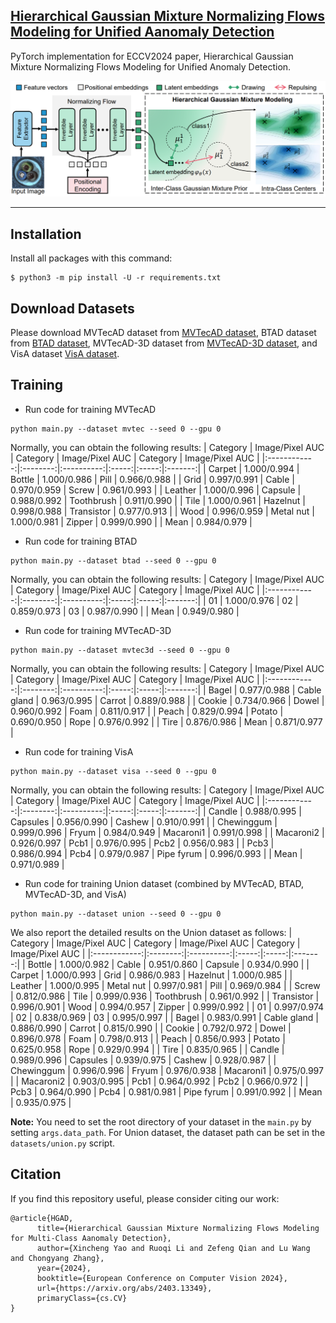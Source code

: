 ## [Hierarchical Gaussian Mixture Normalizing Flows Modeling for Unified Aanomaly Detection](https://arxiv.org/abs/2403.13349)

PyTorch implementation for ECCV2024 paper, Hierarchical Gaussian Mixture Normalizing Flows Modeling for Unified Anomaly Detection.

<img src="./HGAD-framework.png" width="800">

---

## Installation
Install all packages with this command:
```
$ python3 -m pip install -U -r requirements.txt
```

## Download Datasets
Please download MVTecAD dataset from [MVTecAD dataset](https://www.mvtec.com/de/unternehmen/forschung/datasets/mvtec-ad/), BTAD dataset from [BTAD dataset](http://avires.dimi.uniud.it/papers/btad/btad.zip), MVTecAD-3D dataset from [MVTecAD-3D dataset](https://www.mvtec.com/company/research/datasets/mvtec-3d-ad), and VisA dataset [VisA dataset](https://amazon-visual-anomaly.s3.us-west-2.amazonaws.com/VisA_20220922.tar).


## Training
- Run code for training MVTecAD
```
python main.py --dataset mvtec --seed 0 --gpu 0
```

Normally, you can obtain the following results:
| Category | Image/Pixel AUC | Category | Image/Pixel AUC | Category | Image/Pixel AUC |
|:------------:|:--------:|:----------:|:-----:|:-----:|:-------:|
| Carpet | 1.000/0.994 | Bottle | 1.000/0.986 | Pill | 0.966/0.988 |
| Grid | 0.997/0.991 | Cable | 0.970/0.959 | Screw | 0.961/0.993 |
| Leather | 1.000/0.996 | Capsule | 0.988/0.992 | Toothbrush | 0.911/0.990 |
| Tile | 1.000/0.961 | Hazelnut | 0.998/0.988 | Transistor | 0.977/0.913 |
| Wood | 0.996/0.959 | Metal nut | 1.000/0.981 | Zipper | 0.999/0.990 |
| Mean | 0.984/0.979 | 

- Run code for training BTAD
```
python main.py --dataset btad --seed 0 --gpu 0
```

Normally, you can obtain the following results:
| Category | Image/Pixel AUC | Category | Image/Pixel AUC | Category | Image/Pixel AUC |
|:------------:|:--------:|:----------:|:-----:|:-----:|:-------:|
| 01 | 1.000/0.976 | 02 | 0.859/0.973 | 03 | 0.987/0.990 |
| Mean | 0.949/0.980 | 

- Run code for training MVTecAD-3D
```
python main.py --dataset mvtec3d --seed 0 --gpu 0
```

Normally, you can obtain the following results:
| Category | Image/Pixel AUC | Category | Image/Pixel AUC | Category | Image/Pixel AUC |
|:------------:|:--------:|:----------:|:-----:|:-----:|:-------:|
| Bagel | 0.977/0.988 | Cable gland | 0.963/0.995 | Carrot | 0.889/0.988 |
| Cookie | 0.734/0.966 | Dowel | 0.960/0.992 | Foam | 0.811/0.917 |
| Peach | 0.829/0.994 | Potato | 0.690/0.950 | Rope | 0.976/0.992 |
| Tire | 0.876/0.986 | Mean | 0.871/0.977 | 

- Run code for training VisA
```
python main.py --dataset visa --seed 0 --gpu 0
```

Normally, you can obtain the following results:
| Category | Image/Pixel AUC | Category | Image/Pixel AUC | Category | Image/Pixel AUC |
|:------------:|:--------:|:----------:|:-----:|:-----:|:-------:|
| Candle | 0.988/0.995 | Capsules | 0.956/0.990 | Cashew | 0.910/0.991 |
| Chewinggum | 0.999/0.996 | Fryum | 0.984/0.949 | Macaroni1 | 0.991/0.998 |
| Macaroni2 | 0.926/0.997 | Pcb1 | 0.976/0.995 | Pcb2 | 0.956/0.983 |
| Pcb3 | 0.986/0.994 | Pcb4 | 0.979/0.987 | Pipe fyrum | 0.996/0.993 |
| Mean | 0.971/0.989 | 

- Run code for training Union dataset (combined by MVTecAD, BTAD, MVTecAD-3D, and VisA)
```
python main.py --dataset union --seed 0 --gpu 0
```

We also report the detailed results on the Union dataset as follows:
| Category | Image/Pixel AUC | Category | Image/Pixel AUC | Category | Image/Pixel AUC |
|:------------:|:--------:|:----------:|:-----:|:-----:|:-------:|
| Bottle | 1.000/0.982 | Cable | 0.951/0.860 | Capsule | 0.934/0.990 |
| Carpet | 1.000/0.993 | Grid | 0.986/0.983 | Hazelnut | 1.000/0.985 |
| Leather | 1.000/0.995 | Metal nut | 0.997/0.981 | Pill | 0.969/0.984 |
| Screw | 0.812/0.986 | Tile | 0.999/0.936 | Toothbrush | 0.961/0.992 |
| Transistor | 0.996/0.901 | Wood | 0.994/0.957 | Zipper | 0.999/0.992 |
| 01 | 0.997/0.974 | 02 | 0.838/0.969 | 03 | 0.995/0.997 |
| Bagel | 0.983/0.991 | Cable gland | 0.886/0.990 | Carrot | 0.815/0.990 |
| Cookie | 0.792/0.972 | Dowel | 0.896/0.978 | Foam | 0.798/0.913 |
| Peach | 0.856/0.993 | Potato | 0.625/0.958 | Rope | 0.929/0.994 |
| Tire | 0.835/0.965 |
| Candle | 0.989/0.996 | Capsules | 0.939/0.975 | Cashew | 0.928/0.987 |
| Chewinggum | 0.996/0.996 | Fryum | 0.976/0.938 | Macaroni1 | 0.975/0.997 |
| Macaroni2 | 0.903/0.995 | Pcb1 | 0.964/0.992 | Pcb2 | 0.966/0.972 |
| Pcb3 | 0.964/0.990 | Pcb4 | 0.981/0.981 | Pipe fyrum | 0.991/0.992 |
| Mean | 0.935/0.975 | 

**Note:** You need to set the root directory of your dataset in the `main.py` by setting `args.data_path`. For Union dataset, the dataset path can be set in the `datasets/union.py` script.


## Citation

If you find this repository useful, please consider citing our work:
```
@article{HGAD,
      title={Hierarchical Gaussian Mixture Normalizing Flows Modeling for Multi-Class Aanomaly Detection}, 
      author={Xincheng Yao and Ruoqi Li and Zefeng Qian and Lu Wang and Chongyang Zhang},
      year={2024},
      booktitle={European Conference on Computer Vision 2024},
      url={https://arxiv.org/abs/2403.13349},
      primaryClass={cs.CV}
}
```
